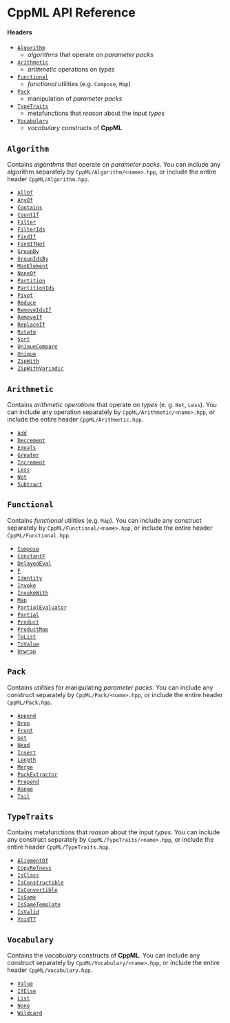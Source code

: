 # CppML API Reference

#### Headers

* [`Algorithm`](#algorithm)
  * *algorithms* that operate on *parameter packs*
* [`Arithmetic`](#arithmetic)
  * *arithmetic* operations on *types*
* [`Functional`](#functional)
  * *functional* utilities (e.g. `Compose`, `Map`)
* [`Pack`](#pack)
  * manipulation of *parameter packs*
* [`TypeTraits`](#typetraits)
  * metafunctions that *reason* about the input *types*
* [`Vocabulary`](#vocabulary)
  * *vocabulary* constructs of **CppML**

## `Algorithm`

Contains *algorithms* that operate on *parameter packs*. You can include any algorithm separately by `CppML/Algorithm/<name>.hpp`, or include the entire header `CppML/Algorithm.hpp`.

* [`AllOf`](Algorithm/AllOf.md)
* [`AnyOf`](Algorithm/AnyOf.md)
* [`Contains`](Algorithm/Contains.md)
* [`CountIf`](Algorithm/CountIf.md)
* [`Filter`](Algorithm/Filter.md)
* [`FilterIds`](Algorithm/FilterIds.md)
* [`FindIf`](Algorithm/FindIf.md)
* [`FindIfNot`](Algorithm/FindIfNot.md)
* [`GroupBy`](Algorithm/GroupBy.md)
* [`GroupIdsBy`](Algorithm/GroupIdsBy.md)
* [`MaxElement`](Algorithm/MaxElement.md)
* [`NoneOf`](Algorithm/NoneOf.md)
* [`Partition`](Algorithm/Partition.md)
* [`PartitionIds`](Algorithm/PartitionIds.md)
* [`Pivot`](Algorithm/Pivot.md)
* [`Reduce`](Algorithm/Reduce.md)
* [`RemoveIdsIf`](Algorithm/RemoveIdsIf.md)
* [`RemoveIf`](Algorithm/RemoveIf.md)
* [`ReplaceIf`](Algorithm/ReplaceIf.md)
* [`Rotate`](Algorithm/Rotate.md)
* [`Sort`](Algorithm/Sort.md)
* [`UniqueCompare`](Algorithm/UniqueCompare.md)
* [`Unique`](Algorithm/Unique.md)
* [`ZipWith`](Algorithm/ZipWith.md)
* [`ZipWithVariadic`](Algorithm/ZipWithVariadic.md)

## `Arithmetic`

Contains *arithmetic operations* that operate on *types* (e. g. `Not`, `Less`). You can include any operation separately by `CppML/Arithmetic/<name>.hpp`, or include the entire header `CppML/Arithmetic.hpp`.

* [`Add`](Arithmetic/Add.md)
* [`Decrement`](Arithmetic/Decrement.md)
* [`Equals`](Arithmetic/Equals.md)
* [`Greater`](Arithmetic/Greater.md)
* [`Increment`](Arithmetic/Increment.md)
* [`Less`](Arithmetic/Less.md)
* [`Not`](Arithmetic/Not.md)
* [`Subtract`](Arithmetic/Subtract.md)

## `Functional`

Contains *functional* utilities (e.g. `Map`). You can include any construct separately by `CppML/Functional/<name>.hpp`, or include the entire header `CppML/Functional.hpp`.

* [`Compose`](Functional/Compose.md)
* [`ConstantF`](Functional/ConstantF.md)
* [`DelayedEval`](Functional/DelayedEval.md)
* [`F`](Functional/F.md)
* [`Identity`](Functional/Identity.md)
* [`Invoke`](Functional/Invoke.md)
* [`InvokeWith`](Functional/InvokeWith.md)
* [`Map`](Functional/Map.md)
* [`PartialEvaluator`](Functional/PartialEvaluator.md)
* [`Partial`](Functional/Partial.md)
* [`Product`](Functional/Product.md)
* [`ProductMap`](Functional/ProductMap.md)
* [`ToList`](Functional/ToList.md)
* [`ToValue`](Functional/ToValue.md)
* [`Unwrap`](Functional/Unwrap.md)

## `Pack`

Contains *utilities* for manipulating *parameter packs*. You can include any construct separately by `CppML/Pack/<name>.hpp`, or include the entire header `CppML/Pack.hpp`.

* [`Append`](Pack/Append.md)
* [`Drop`](Pack/Drop.md)
* [`Front`](Pack/Front.md)
* [`Get`](Pack/Get.md)
* [`Head`](Pack/Head.md)
* [`Insert`](Pack/Insert.md)
* [`Length`](Pack/Length.md)
* [`Merge`](Pack/Merge.md)
* [`PackExtractor`](Pack/PackExtractor.md)
* [`Prepend`](Pack/Prepend.md)
* [`Range`](Pack/Range.md)
* [`Tail`](Pack/Tail.md)

## `TypeTraits`

Contains metafunctions that *reason* about the input *types*. You can include any construct separately by `CppML/TypeTraits/<name>.hpp`, or include the entire header `CppML/TypeTraits.hpp`.

* [`AligmentOf`](TypeTraits/AligmentOf.md)
* [`CopyRefness`](TypeTraits/CopyRefness.md)
* [`IsClass`](TypeTraits/IsClass.md)
* [`IsConstructible`](TypeTraits/IsConstructible.md)
* [`IsConvertible`](TypeTraits/IsConvertible.md)
* [`IsSame`](TypeTraits/IsSame.md)
* [`IsSameTemplate`](TypeTraits/IsSameTemplate.md)
* [`IsValid`](TypeTraits/IsValid.md)
* [`VoidTT`](TypeTraits/VoidTT.md)

## `Vocabulary`

Contains the *vocabulary* constructs of **CppML**. You can include any construct separately by `CppML/Vocabulary/<name>.hpp`, or include the entire header `CppML/Vocabulary.hpp`.

* [`Value`](Vocabulary/Value.md)
* [`IfElse`](Vocabulary/IfElse.md)
* [`List`](Vocabulary/List.md)
* [`None`](Vocabulary/None.md)
* [`Wildcard`](Vocabulary/Wildcard.md)
